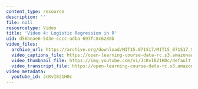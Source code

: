 ```yaml
---
content_type: resource
description: ''
file: null
resourcetype: Video
title: 'Video 4: Logistic Regression in R'
uid: d56beae6-5d3e-cccc-adba-697fc8c6288b
video_files:
  archive_url: https://archive.org/download/MIT15.071S17/MIT15_071S17_Session_3.2.06_300k.mp4
  video_captions_file: https://open-learning-course-data-rc.s3.amazonaws.com/15-071-the-analytics-edge-spring-2017/fceffd20a9db5e72a6c65c45da303523_JcKvI821H0c.vtt
  video_thumbnail_file: https://img.youtube.com/vi/JcKvI821H0c/default.jpg
  video_transcript_file: https://open-learning-course-data-rc.s3.amazonaws.com/15-071-the-analytics-edge-spring-2017/5f562530d6f82e617a35e72d3955309e_JcKvI821H0c.pdf
video_metadata:
  youtube_id: JcKvI821H0c
---
```


